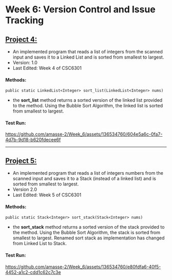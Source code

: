 # Week 6: Version Control and Issue Tracking
## [Project 4:](https://github.com/amasse-2/Week_6/blob/main/project_4.java)
- An implemented program that reads a list of integers from the scanned input and saves it to a Linked List and is sorted from smallest to largest.
- Version: 1.0
- Last Edited: Week 4 of CSC6301
  
#### Methods:
  ```public static LinkedList<Integer> sort_list(LinkedList<Integer> nums)```
  - the **sort_list** method returns a sorted version of the linked list provided to the method. Using the Bubble Sort Algorithm, the linked list is sorted from smallest to largest.

#### Test Run:

https://github.com/amasse-2/Week_6/assets/136534760/604e5a6c-0fa7-4d7b-9d18-b620fdecee6f

---

## [Project 5:](https://github.com/amasse-2/Week_6/blob/main/project_5.java)
- An implemented program that reads a list of integers numbers from the scanned input and saves it to a Stack (instead of a linked list) and is sorted from smallest to largest.
- Version 2.0
- Last Edited: Week 5 of CSC6301
  
#### Methods:
  ```public static Stack<Integer> sort_stack(Stack<Integer> nums)```
  -  the **sort_stack** method returns a sorted version of the stack provided to the method. Using the Bubble Sort Algorithm, the stack is sorted from smallest to largest. Renamed sort stack as implementation has changed from Linked List to Stack. 

#### Test Run:

https://github.com/amasse-2/Week_6/assets/136534760/e80fdfa6-40f5-4452-a1c2-cdd1c62c7c3e

